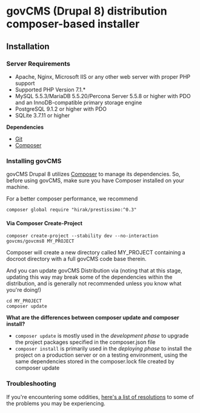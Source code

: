 # govCMS (Drupal 8) distribution composer-based installer

## Installation

### Server Requirements

* Apache, Nginx, Microsoft IIS or any other web server with proper PHP support
* Supported PHP Version 7.1.*
* MySQL 5.5.3/MariaDB 5.5.20/Percona Server 5.5.8 or higher with PDO and an InnoDB-compatible primary storage engine
* PostgreSQL 9.1.2 or higher with PDO
* SQLite 3.7.11 or higher

**Dependencies**

* [Git](http://git-scm.com/)
* [Composer](https://getcomposer.org/)

### Installing govCMS

govCMS Drupal 8 utilizes [Composer](https://getcomposer.org/) to manage its dependencies. So, before using govCMS, make sure you have Composer installed on your machine.

For a better composer performance, we recommend

```
composer global require "hirak/prestissimo:^0.3"
```

#### Via Composer Create-Project

```
composer create-project --stability dev --no-interaction govcms/govcms8 MY_PROJECT
```

Composer will create a new directory called MY_PROJECT containing a docroot directory with a full govCMS code base therein.

And you can update govCMS Distribution via (noting that at this stage, updating this way may break some of the dependencies within the distribution, and is generally not recommended unless you know what you're doing!)

```
cd MY_PROJECT
composer update
```

**What are the differences between composer update and composer install?**

* ```composer update``` is mostly used in the *development phase* to upgrade the project packages specified in the composer.json file
* ```composer install``` is primarily used in the *deploying phase* to install the project on a production server or on a testing environment, using the same dependencies stored in the composer.lock file created by composer update

### Troubleshooting

If you're encountering some oddities, [here's a list of resolutions](https://github.com/govCMS/govCMS8-core/wiki/Troubleshooting) to some of the problems you may be experiencing.
